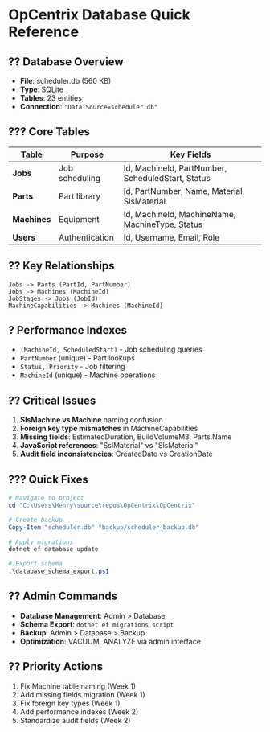 # OpCentrix Database Quick Reference

## ?? Database Overview
- **File**: scheduler.db (560 KB)
- **Type**: SQLite
- **Tables**: 23 entities
- **Connection**: `"Data Source=scheduler.db"`

## ??? Core Tables
| Table | Purpose | Key Fields |
|-------|---------|------------|
| **Jobs** | Job scheduling | Id, MachineId, PartNumber, ScheduledStart, Status |
| **Parts** | Part library | Id, PartNumber, Name, Material, SlsMaterial |
| **Machines** | Equipment | Id, MachineId, MachineName, MachineType, Status |
| **Users** | Authentication | Id, Username, Email, Role |

## ?? Key Relationships
```
Jobs -> Parts (PartId, PartNumber)
Jobs -> Machines (MachineId)
JobStages -> Jobs (JobId)
MachineCapabilities -> Machines (MachineId)
```

## ? Performance Indexes
- `(MachineId, ScheduledStart)` - Job scheduling queries
- `PartNumber` (unique) - Part lookups
- `Status, Priority` - Job filtering
- `MachineId` (unique) - Machine operations

## ?? Critical Issues
1. **SlsMachine vs Machine** naming confusion
2. **Foreign key type mismatches** in MachineCapabilities
3. **Missing fields**: EstimatedDuration, BuildVolumeM3, Parts.Name
4. **JavaScript references**: "SslMaterial" vs "SlsMaterial"
5. **Audit field inconsistencies**: CreatedDate vs CreationDate

## ??? Quick Fixes
```powershell
# Navigate to project
cd "C:\Users\Henry\source\repos\OpCentrix\OpCentrix"

# Create backup
Copy-Item "scheduler.db" "backup/scheduler_backup.db"

# Apply migrations
dotnet ef database update

# Export schema
.\database_schema_export.ps1
```

## ?? Admin Commands
- **Database Management**: Admin > Database
- **Schema Export**: `dotnet ef migrations script`
- **Backup**: Admin > Database > Backup
- **Optimization**: VACUUM, ANALYZE via admin interface

## ?? Priority Actions
1. Fix Machine table naming (Week 1)
2. Add missing fields migration (Week 1)
3. Fix foreign key types (Week 1)
4. Add performance indexes (Week 2)
5. Standardize audit fields (Week 2)